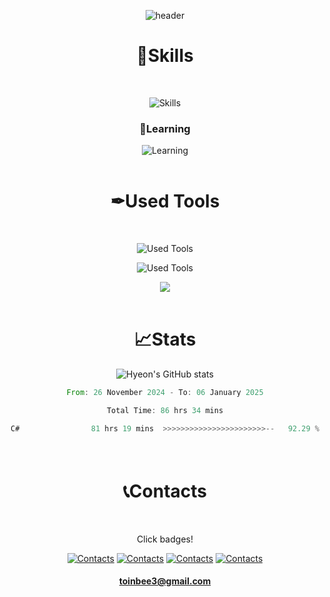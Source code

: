 <div align="center">
  
![header](https://capsule-render.vercel.app/api?type=waving&color=gradient&customColorList=18&height=200&section=header&text=HongHyeon%20Jeon&fontAlignY=35&desc=Unity%20Programmer&descAlign=73&descAlignY=50&animation=fadeIn)

# 🔧Skills 
<br/>

![Skills](https://skillicons.dev/icons?i=unity,cs,cpp,c)

### 📝Learning

![Learning](https://skillicons.dev/icons?i=py,mysql)
<br/><br/>


# ✒Used Tools
<br/>
<p/> 
  
  ![Used Tools](https://skillicons.dev/icons?i=visualstudio,pycharm)
<p/> 
  
  ![Used Tools](https://skillicons.dev/icons?i=aws,linux,ubuntu,raspberrypi,arduino)
<p/>
  
[<img src="https://img.shields.io/badge/Mirror-2C2F33?style=flat-square&logo=mirror&logoColor=white" style="vertical-align: middle;"/>](https://github.com/MirrorNetworking/Mirror)
<br/><br/>

# 📈Stats

![Hyeon's GitHub stats](https://github-readme-stats.vercel.app/api?username=Yogurtsharbet&show_icons=true&theme=github_dark&hide=prs,issues)

<!--START_SECTION:waka-->

```rust
From: 26 November 2024 - To: 06 January 2025

Total Time: 86 hrs 34 mins

C#                81 hrs 19 mins  >>>>>>>>>>>>>>>>>>>>>>>--   92.29 %
```

<!--END_SECTION:waka-->

<br/>


# 📞Contacts　
<br/>
<p>Click badges!</p>


[![Contacts](https://skillicons.dev/icons?i=gmail)](https://mail.google.com/mail/?view=cm&fs=1&to=toinbee3@gmail.com)
[![Contacts](https://skillicons.dev/icons?i=github)](https://github.com/Yogurtsharbet)
[![Contacts](https://skillicons.dev/icons?i=discord)](https://discordapp.com/users/1229043917614223532)
[![Contacts](https://skillicons.dev/icons?i=notion)](https://brindle-amusement-a7d.notion.site/ReadMe-14b5ab79c4d980989c70fdcf8d6592fc?pvs=4)


#### toinbee3@gmail.com


<br/><br/>



</div>


